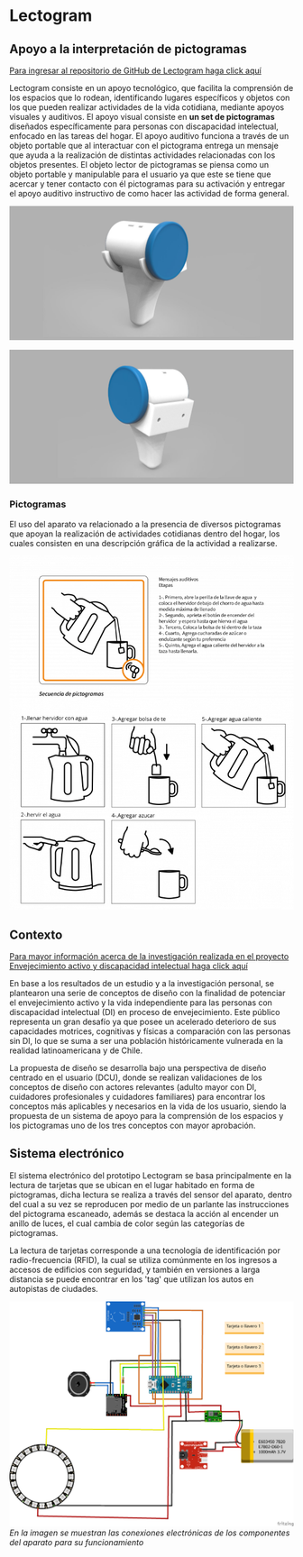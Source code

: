 # Lectogram

## Apoyo a la interpretación de pictogramas

[Para ingresar al repositorio de GitHub de Lectogram haga click aquí](https://github.com/accesibilidad-inclusion/lectogram/tree/gh-pages)

Lectogram consiste en un apoyo tecnológico, que facilita la comprensión de los espacios que lo rodean, identificando lugares específicos y objetos con los que pueden realizar actividades de la vida cotidiana, mediante apoyos visuales y auditivos. El apoyo visual consiste en **un set de pictogramas** diseñados específicamente para personas con discapacidad intelectual, enfocado en las tareas del hogar. El apoyo auditivo funciona a través de un objeto portable que al interactuar con el pictograma entrega un mensaje que ayuda a la realización de distintas actividades relacionadas con los objetos presentes. El objeto lector de pictogramas se piensa como un objeto portable y manipulable para el usuario ya que este se tiene que acercar y tener contacto con él pictogramas para su activación y entregar el apoyo auditivo instructivo de como hacer las actividad de forma general.

![Vista isométrica](/img/lectogram-2.jpg)

![Vista isométrica](img/lectogram-1.jpg)

### Pictogramas

El uso del aparato va relacionado a la presencia de diversos pictogramas que apoyan la realización de actividades cotidianas dentro del hogar, los cuales consisten en una descripción gráfica de la actividad a realizarse.

![Secuencia de pictogramas para hacer té](img/pictograma-te.png)

## Contexto

[Para mayor información acerca de la investigación realizada en el proyecto Envejecimiento activo y discapacidad intelectual haga click aquí](https://wiki.ead.pucv.cl/Proyecto_Envejecimiento_activo_y_discapacidad_intelectual_2020)

En base a los resultados de un estudio y a la investigación personal, se plantearon una serie de conceptos de diseño con la finalidad de potenciar el envejecimiento activo y la vida independiente para las personas con discapacidad intelectual (DI) en proceso de envejecimiento. Este público representa un gran desafío ya que posee un acelerado deterioro de sus capacidades motrices, cognitivas y físicas a comparación con las personas sin DI, lo que se suma a ser una población históricamente vulnerada en la realidad latinoamericana y de Chile.

La propuesta de diseño se desarrolla bajo una perspectiva de diseño centrado en el usuario (DCU), donde se realizan validaciones de los conceptos de diseño con actores relevantes (adulto mayor con DI, cuidadores profesionales y cuidadores familiares) para encontrar los conceptos más aplicables y necesarios en la vida de los usuario, siendo la propuesta de un sistema de apoyo para la comprensión de los espacios y los pictogramas uno de los tres conceptos con mayor aprobación. 

## Sistema electrónico

El sistema electrónico del prototipo Lectogram se basa principalmente en la lectura de tarjetas que se ubican en el lugar habitado en forma de pictogramas, dicha lectura se realiza a través del sensor del aparato, dentro del cual a su vez se reproducen por medio de un parlante las instrucciones del pictograma escaneado, además se destaca la acción al encender un anillo de luces, el cual cambia de color según las categorías de pictogramas.

La lectura de tarjetas corresponde a una tecnología de identificación por radio-frecuencia (RFID), la cual se utiliza comúnmente en los ingresos a accesos de edificios con seguridad, y también en versiones a larga distancia se puede encontrar en los 'tag' que utilizan los autos en autopistas de ciudades.

![Sistema electrónico](ino/sistema-arduino.png)*En la imagen se muestran las conexiones electrónicas de los componentes del aparato para su funcionamiento*







